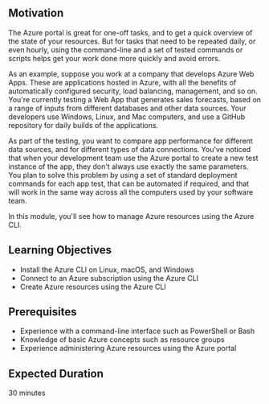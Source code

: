 ## Motivation
The Azure portal is great for one-off tasks, and to get a quick overview of the state of your resources. But for tasks that need to be repeated daily, or even hourly, using the command-line and a set of tested commands or scripts helps get your work done more quickly and avoid errors. 

As an example, suppose you work at a company that develops Azure Web Apps. These are applications hosted in Azure, with all the benefits of automatically configured security, load balancing, management, and so on. You're currently testing a Web App that generates sales forecasts, based on a range of inputs from different databases and other data sources. Your developers use Windows, Linux, and Mac computers, and use a GitHub repository for daily builds of the applications. 

As part of the testing, you want to compare app performance for different data sources, and for different types of data connections. You've noticed that when your development team use the Azure portal to create a new test instance of the app, they don't always use exactly the same parameters. You plan to solve this problem by using  a set of standard deployment commands for each app test, that can be automated if required, and that will work in the same way across all the computers used by your software team.

In this module, you'll see how to manage Azure resources using the Azure CLI. 

## Learning Objectives

- Install the Azure CLI on Linux, macOS, and Windows
- Connect to an Azure subscription using the Azure CLI
- Create Azure resources using the Azure CLI

## Prerequisites
- Experience with a command-line interface such as PowerShell or Bash
- Knowledge of basic Azure concepts such as resource groups
- Experience administering Azure resources using the Azure portal

## Expected Duration

30 minutes